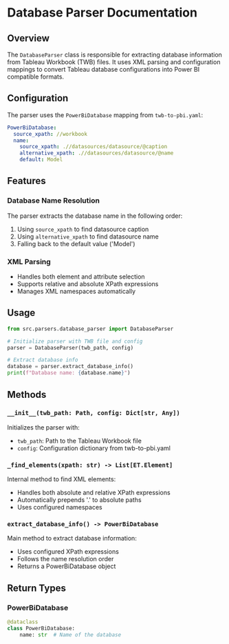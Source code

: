 # Database Parser Documentation

## Overview
The `DatabaseParser` class is responsible for extracting database information from Tableau Workbook (TWB) files. It uses XML parsing and configuration mappings to convert Tableau database configurations into Power BI compatible formats.

## Configuration
The parser uses the `PowerBiDatabase` mapping from `twb-to-pbi.yaml`:

```yaml
PowerBiDatabase:
  source_xpath: //workbook
  name:
    source_xpath: .//datasources/datasource/@caption
    alternative_xpath: .//datasources/datasource/@name
    default: Model
```

## Features

### Database Name Resolution
The parser extracts the database name in the following order:
1. Using `source_xpath` to find datasource caption
2. Using `alternative_xpath` to find datasource name
3. Falling back to the default value ('Model')

### XML Parsing
- Handles both element and attribute selection
- Supports relative and absolute XPath expressions
- Manages XML namespaces automatically

## Usage

```python
from src.parsers.database_parser import DatabaseParser

# Initialize parser with TWB file and config
parser = DatabaseParser(twb_path, config)

# Extract database info
database = parser.extract_database_info()
print(f"Database name: {database.name}")
```

## Methods

### `__init__(twb_path: Path, config: Dict[str, Any])`
Initializes the parser with:
- `twb_path`: Path to the Tableau Workbook file
- `config`: Configuration dictionary from twb-to-pbi.yaml

### `_find_elements(xpath: str) -> List[ET.Element]`
Internal method to find XML elements:
- Handles both absolute and relative XPath expressions
- Automatically prepends '.' to absolute paths
- Uses configured namespaces

### `extract_database_info() -> PowerBiDatabase`
Main method to extract database information:
- Uses configured XPath expressions
- Follows the name resolution order
- Returns a PowerBiDatabase object

## Return Types

### PowerBiDatabase
```python
@dataclass
class PowerBiDatabase:
    name: str  # Name of the database
```

